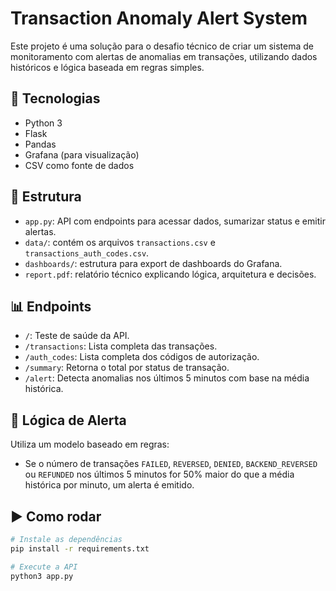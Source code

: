 # Transaction Anomaly Alert System

Este projeto é uma solução para o desafio técnico de criar um sistema de monitoramento com alertas de anomalias em transações, utilizando dados históricos e lógica baseada em regras simples.

## 🔧 Tecnologias

- Python 3
- Flask
- Pandas
- Grafana (para visualização)
- CSV como fonte de dados

## 📁 Estrutura

- `app.py`: API com endpoints para acessar dados, sumarizar status e emitir alertas.
- `data/`: contém os arquivos `transactions.csv` e `transactions_auth_codes.csv`.
- `dashboards/`: estrutura para export de dashboards do Grafana.
- `report.pdf`: relatório técnico explicando lógica, arquitetura e decisões.

## 📊 Endpoints

- `/`: Teste de saúde da API.
- `/transactions`: Lista completa das transações.
- `/auth_codes`: Lista completa dos códigos de autorização.
- `/summary`: Retorna o total por status de transação.
- `/alert`: Detecta anomalias nos últimos 5 minutos com base na média histórica.

## 🚨 Lógica de Alerta

Utiliza um modelo baseado em regras:
- Se o número de transações `FAILED`, `REVERSED`, `DENIED`, `BACKEND_REVERSED` ou `REFUNDED` nos últimos 5 minutos for 50% maior do que a média histórica por minuto, um alerta é emitido.

## ▶️ Como rodar

```bash
# Instale as dependências
pip install -r requirements.txt

# Execute a API
python3 app.py
